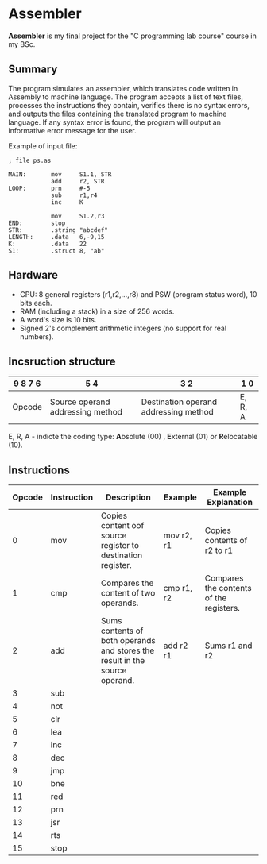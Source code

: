 # Assembler

**Assembler** is my final project for the "C programming lab course" course in my BSc.

## Summary

The program simulates an assembler, which translates code written in Assembly to machine language.
The program accepts a list of text files, processes the instructions they contain, verifies there is no syntax errors, and outputs the files containing the translated program to machine language.
If any syntax error is found, the program will output an informative error message for the user.

Example of input file:
```
; file ps.as

MAIN:       mov     S1.1, STR
            add     r2, STR
LOOP:       prn     #-5
            sub     r1,r4
            inc     K

            mov     S1.2,r3
END:        stop
STR:        .string "abcdef"
LENGTH:     .data   6,-9,15
K:          .data   22
S1:         .struct 8, "ab"
```

## Hardware
- CPU: 8 general registers (r1,r2,...,r8) and PSW (program status word), 10 bits each.
- RAM (including a stack) in a size of 256 words.
- A word's size is 10 bits.
- Signed 2's complement arithmetic integers (no support for real numbers).

## Incsruction structure
| 9 8 7 6 | 5 4 | 3 2 | 1 0 |
| --- | --- | --- | --- |
| Opcode | Source operand addressing method | Destination operand addressing method | E, R, A|

E, R, A - indicte the coding type: **A**bsolute (00) , **E**xternal (01) or **R**elocatable (10).

## Instructions
| Opcode | Instruction | Description | Example | Example Explanation |
| --- | --- | --- | --- | --- |
| 0 | mov | Copies content oof source register to destination register. | mov r2, r1 | Copies contents of r2 to r1 |
| 1 | cmp | Compares the content of two operands. | cmp r1, r2 | Compares the contents of the registers. |
| 2 | add | Sums contents of both operands and stores the result in the source operand. | add r2 r1 | Sums r1 and r2 |
| 3 | sub | | | |
| 4 | not | | | |
| 5 | clr | | | |
| 6 | lea | | | |
| 7 | inc | | | |
| 8 | dec | | | |
| 9 | jmp | | | |
| 10 | bne | | | |
| 11 | red | | | |
| 12 | prn | | | |
| 13 | jsr | | | |
| 14 | rts | | | |
| 15 | stop | | | |

